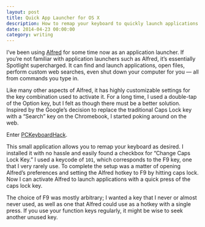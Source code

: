 ```yaml
---
layout: post
title: Quick App Launcher for OS X
description: How to remap your keyboard to quickly launch applications.
date: 2014-04-23 00:00:00
category: writing
---
```


I’ve been using [Alfred][] for some time now as an application launcher. If you’re not familiar with application launchers such as Alfred, it’s essentially Spotlight supercharged. It can find and launch applications, open files, perform custom web searches, even shut down your computer for you — all from commands you type in.

Like many other aspects of Alfred, it has highly customizable settings for the key combination used to activate it. For a long time, I used a double-tap of the Option key, but I felt as though there must be a better solution. Inspired by the Google’s decision to replace the traditional Caps Lock key with a “Search” key on the Chromebook, I started poking around on the web.

Enter [PCKeyboardHack][].

This small application allows you to remap your keyboard as desired. I installed it with no hassle and easily found a checkbox for “Change Caps Lock Key.” I used a keycode of `101`, which corresponds to the F9 key, one that I very rarely use. To complete the setup was a matter of opening Alfred’s preferences and setting the Alfred hotkey to F9 by hitting caps lock. Now I can activate Alfred to launch applications with a quick press of the caps lock key.

The choice of F9 was mostly arbitrary; I wanted a key that I never or almost never used, as well as one that Alfred could use as a hotkey with a single press. If you use your function keys regularly, it might be wise to seek another unused key.

[Alfred]: http://www.alfredapp.com
[PCKeyboardHack]: https://pqrs.org/macosx/keyremap4macbook/pckeyboardhack.html
